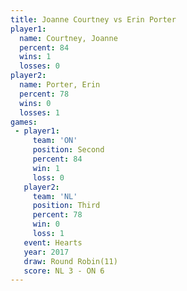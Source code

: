 ```yaml
---
title: Joanne Courtney vs Erin Porter
player1:                
  name: Courtney, Joanne
  percent: 84           
  wins: 1               
  losses: 0             
player2:                
  name: Porter, Erin    
  percent: 78           
  wins: 0               
  losses: 1             
games:
 - player1:          
     team: 'ON'      
     position: Second
     percent: 84     
     win: 1          
     loss: 0         
   player2:         
     team: 'NL'     
     position: Third
     percent: 78    
     win: 0         
     loss: 1        
   event: Hearts        
   year: 2017           
   draw: Round Robin(11)
   score: NL 3 - ON 6   
---
```

